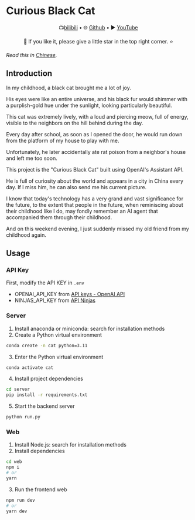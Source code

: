 # Curious Black Cat

<p align="center">
   📺<a href="https://space.bilibili.com/330394387" target="_blank">bilibili</a> • 🌐 <a href="https://github.com/laocheyujie" target="_blank">Github</a> • ▶️ <a href="https://www.youtube.com/channel/UCzuN1k1nnakatRg8kfT4M6A" target="_blank">YouTube</a>
</p>
<p align="center">
    👋 If you like it, please give a little star in the top right corner. ⭐
</p>

_Read this in [Chinese](README.md)._

## Introduction
In my childhood, a black cat brought me a lot of joy.

His eyes were like an entire universe, and his black fur would shimmer with a purplish-gold hue under the sunlight, looking particularly beautiful.

This cat was extremely lively, with a loud and piercing meow, full of energy, visible to the neighbors on the hill behind during the day.

Every day after school, as soon as I opened the door, he would run down from the platform of my house to play with me.

Unfortunately, he later accidentally ate rat poison from a neighbor's house and left me too soon.

This project is the "Curious Black Cat" built using OpenAI's Assistant API.

He is full of curiosity about the world and appears in a city in China every day. If I miss him, he can also send me his current picture.

I know that today's technology has a very grand and vast significance for the future, to the extent that people in the future, when reminiscing about their childhood like I do, may fondly remember an AI agent that accompanied them through their childhood.

And on this weekend evening, I just suddenly missed my old friend from my childhood again.

## Usage
### API Key
First, modify the API KEY in `.env`

- OPENAI_API_KEY from [API keys - OpenAI API](https://platform.openai.com/api-keys)
- NINJAS_API_KEY from [API Ninjas](https://api-ninjas.com/profile)

### Server
1. Install anaconda or miniconda: search for installation methods
2. Create a Python virtual environment
```bash
conda create -n cat python=3.11
```
3. Enter the Python virtual environment
```bash
conda activate cat
```
4. Install project dependencies
```bash
cd server
pip install -r requirements.txt
```
5. Start the backend server
```bash
python run.py
```

### Web
1. Install Node.js: search for installation methods
2. Install dependencies
```bash
cd web
npm i
# or
yarn
```
3. Run the frontend web
```bash
npm run dev
# or
yarn dev
```
